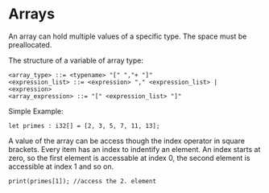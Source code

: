# Arrays

An array can hold multiple values of a specific type. The space must be preallocated.

The structure of a variable of array type:
```ebnf
<array_type> ::= <typename> "[" ","+ "]"
<expression_list> ::= <expression> "," <expression_list> | <expression>
<array_expression> ::= "[" <expression_list> "]"
```


Simple Example:

```back
let primes : i32[] = [2, 3, 5, 7, 11, 13];
```

A value of the array can be access though the index operator in square brackets. Every item has an index to indentify an element. An index starts at zero, so the first element is accessable at index 0, the second element is accessible at index 1 and so on.

```back
print(primes[1]); //access the 2. element
```